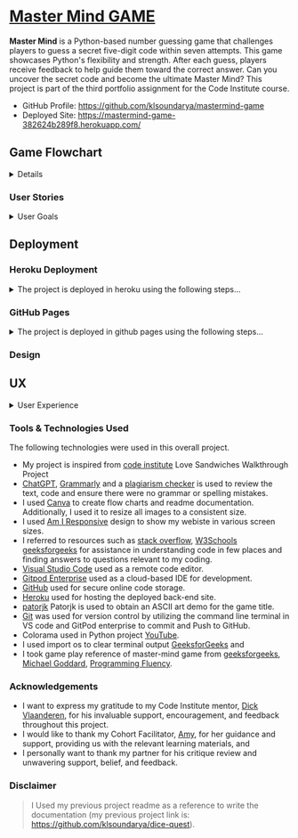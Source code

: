 # [Master Mind GAME](https://mastermind-game-382624b289f8.herokuapp.com/)

**Master Mind** is a Python-based number guessing game that challenges players to guess a secret five-digit code within seven attempts. This game showcases Python's flexibility and strength. After each guess, players receive feedback to help guide them toward the correct answer. Can you uncover the secret code and become the ultimate Master Mind? This project is part of the third portfolio assignment for the Code Institute course.

- GitHub Profile: <https://github.com/klsoundarya/mastermind-game>
- Deployed Site: <https://mastermind-game-382624b289f8.herokuapp.com/>

## Game Flowchart

<details>
<br>

![screenshot](read-me/images/master-mind-game-flowchart.png)

</details>

### User Stories
<!-- Read few README documents of previous batches to understand user stories and wrote accordingly -->
<details>
<summary>User Goals</summary>
<br>

#### First time User Goals

- As a user, I want to easily understand the rules and objective of the Mastermind game.
- As a user, I want to seamlessly register my name before starting the game.
- As a user, I want to select the difficulty level to match my skill and preference.
- As a user, I want to see the game title and instructions presented clearly in an engaging manner.
- As a user, I want to experience smooth and interactive gameplay with helpful feedback for each guess.
- As a user, I want to receive clear notifications on my progress, including how many digits I guessed correctly and in the correct position.
- As a user, I want the game to handle invalid inputs gracefully, providing me with clear instructions on what to do next.
- As a user, I want the option to quit the game at any point if I decide to stop playing.
- As a user, I want the game to congratulate me when I win and provide encouragement if I lose, enhancing my overall experience.
- As a user, I want the game to offer me an easy way to start a new game or restart after finishing one.
- As a user, I want the game to provide a consistent experience across different devices and screen sizes.
- As a user, I want the game interface to be intuitive and easy to navigate, ensuring a hassle-free gameplay experience.

#### Returning Site Users

- As a returning user, I want to skip the detailed rules and jump straight into gameplay.
- As a returning user, I want to remember my previous settings or allow me to quickly re-enter them.
- As a returning user, I want to challenge myself with different difficulty levels to keep the game interesting.
- As a returning user, I want to see improvements or new features added to the game since my last playthrough.
- As a returning user, I want to easily share my game achievements with friends or on social media.
- As a returning user, I want to compete against my previous scores or track my progress over time.
- As a returning user, I want to have a quick and seamless start to a new game without unnecessary delays.
- As a returning user, I want to experience smooth performance and bug-free gameplay regardless of any updates.

#### Site Owner Goals

- As a site owner, I want to create an engaging and enjoyable experience for users by providing a well-designed and interactive Mastermind game that captures their interest and keeps them returning to play.
- As a site owner, I want to ensure that the game accurately provides feedback on players' guesses, indicating correct digits and their positions, to offer a fair and transparent gaming experience.
- As a site owner, I want the game to perform smoothly across various devices and screen sizes, ensuring that all users can enjoy the game without technical issues or delays.
- As a site owner, I want the game's interface to be intuitive and easy to navigate, allowing players to understand and play the game without confusion.
- As a site owner, I want to keep the game updated with new features, improvements, and bug fixes to maintain user interest and ensure the game remains functional and enjoyable.
- As a site owner, I want to provide clear and concise instructions and rules for the game, ensuring that all players understand how to play and what to expect.
- As a site owner, I want to offer different difficulty levels so that players of all skill levels can enjoy the game and find it challenging and rewarding.
- As a site owner, I want to implement features that enhance player interaction, such as leaderboards or social sharing options, to foster a sense of community and competition.
- As a site owner, I want to ensure the game has high replayability by randomizing the secret numbers each game and potentially adding new game modes to keep players engaged.
- As a site owner, I want to gather user feedback on the game's functionality and enjoyment, using this input to make informed improvements and maintain high player satisfaction.
- As a site owner, I want to highlight the educational value of the game, such as improving logical thinking and problem-solving skills, to attract users interested in educational gaming.

### Target Audience

The Mastermind game is designed for puzzle enthusiasts and individuals who enjoy strategic, logic-based challenges. It appeals to those who like to test their deductive reasoning and problem-solving skills in a fun, competitive environment. The game is suitable for a wide age range, from older children to adults, making it an excellent choice for family game nights or intellectual entertainment. Its blend of simplicity in concept and complexity in execution makes it engaging for both casual players and serious gamers looking for a stimulating mental exercise. The game's interactive nature and progressively challenging gameplay provide a satisfying experience for those seeking an enjoyable and rewarding pastime.

</details>

## Deployment

### Heroku Deployment

<details>
<summary>The project is deployed in heroku using the following steps...</summary>
<br>

1. Create an account or log in to Heroku.
2. Click "New" on the dashboard and select "Create New App".
3. Choose a unique app name.
4. Select your region (US or Europe).
5. Add payment method if required.
6. Click "Create App".
7. Go to the Settings tab.
8. Under Config Vars, click "Reveal Config Vars".
9. Add a new Config Var: key = PORT, value = 8000.
10. Under Buildpacks, click "Add Buildpacks".
11. Select "python" and then "nodejs". Ensure python is first.
12. Go to the Deploy tab.
13. Select GitHub as the deployment method and confirm.
14. Search and connect your repository.
15. Choose automatic or manual deploy.
16. Click "View" to see the live site.

</details>

### GitHub Pages

<details>
<summary>The project is deployed in github pages using the following steps...</summary>
<br>

1. Log in to GitHub and locate [mastermind-game repository](https://github.com/klsoundarya/mastermind-game)
2. At the top of the Repository, locate the "Settings" Button on the menu.
3. Scroll down to "GitHub Pages" Section in Settings page.
4. Under "Source", click the dropdown called "None" and select "Master Branch".
5. The page will automatically refresh.

If using Gitpod, you can click below to create your own workspace using this repository.

#### Forking

By forking the GitHub Repository, we make a copy of the original repository on our GitHub account to view and/or make changes without affecting the original owner's repository.

You can fork this repository by using the following steps:

1. Log in to GitHub and locate the [mastermind-game repository](https://github.com/klsoundarya/mastermind-game)
2. At the top of the Repository (not top of page) just above the "Settings" Button on the menu, locate the "Fork" Button.
3. Once clicked, you should now have a copy of the original repository in your own GitHub account!

### Making a Local Clone

1. Log in to GitHub and locate the [mastermind-game repository](https://github.com/klsoundarya/mastermind-game)
2. Find the Code button situated above the file list and give it a click.
3. Choose your preferred cloning method — whether it's HTTPS, SSH, or GitHub and hit the copy button to copy the URL to your clipboard.
4. Launch Git Bash or Terminal.
5. Navigate to the directory where you want the cloned directory to reside.
6. In your IDE Terminal, input the following command to clone the repository:

> git clone <https://github.com/klsoundarya/mastermind-game>

**Press Enter and your local clone will be created**.

The live link can be found here - [Mastermind Game](https://mastermind-game-382624b289f8.herokuapp.com/)

This project is deployed using the Code Institute's mock terminal for Heroku.

</details>

### Design

## UX

<details>
<summary>User Experience</summary>
<br>

Mastermind is a classic code-breaking game that challenges players to guess a secret number. Below is an outline of the user experience:

### Five Planes of User Experience

The five planes are like layers that designers think about when making things for people to use. It starts with big ideas and end with the actual look and feel of what users interact with.

#### The Strategy Plane

The Mastermind game aims to provide an engaging and challenging experience for users by having them guess a secret 5-digit number within a specified number of attempts.

#### The Scope Plane

The core functionality of the Mastermind game includes starting a new game, displaying rules and instructions, allowing users to select difficulty levels, making guesses with feedback, tracking the number of attempts, displaying game outcomes (win/lose), and enabling users to restart or quit the game. The content requirements encompass a welcome message and title display, instructions and rules, difficulty level options, feedback messages for each guess, and end-of-game messages (congratulations or encouragement to try again).

#### The Structure Plane

The user begins at the main menu, where they can read the game rules and instructions, select a difficulty level which sets the number of attempts allowed, and then proceed to make guesses and receive feedback on each attempt; after each game, the user has the option to play again or quit.

#### The Skeleton Plane

The interface design for the Mastermind game includes a main menu with options to view rules, select difficulty, and start the game; a game screen with an input field for guessing the number, feedback messages, and the number of remaining attempts; and an end-of-game screen with a message indicating win or loss and an option to play again or quit. The navigation design ensures clear and straightforward transitions between the main menu, game play, and end-of-game screens, with consistent use of color and formatting (using Colorama) to highlight important information and feedback.

Please refer to the [Game Flowchart](#game-flowchart) section.

#### The Surface Plane

The visual design of the Mastermind game includes a carefully chosen color scheme: green for correct digits and positive feedback, yellow for guidance messages and warnings, and red for incorrect digits and end-of-game messages. Clear and readable fonts are used for all text, with emphasis on important feedback. The layout features a centered ASCII art title for an engaging welcome, a clean and simple design for the main menu and game screen, and consistent spacing and alignment to enhance readability. The use of ASCII art for the title and consistent color usage creates a distinctive look and feel for the game, contributing to its unique branding.

[View the live site here.](https://mastermind-game-382624b289f8.herokuapp.com/)

## How to Play

- The goal is to guess the secret 5-digit number correctly within the allotted number of attempts, which varies based on the chosen difficulty level:
  - Easy: 10 attempts
  - Medium: 7 attempts
  - Hard: 5 attempts

- To make a guess, type in a 5-digit number and press enter.

- After each guess, feedback is provided on the digits guessed:

  - If the guessed number is less than the actual number, a message indicates that the guessed number is lower.
  - If the guessed number is higher than the actual number, a message indicates that the guessed number is higher.
  - Correct digits in the correct positions are highlighted in green.
  - Incorrect digits are marked with 'X'.

- Example feedback:
  - If you guess "12345" and the secret number is "15342":
    - "1" and "5" are correct and in the right position: They will be highlighted in green.
    - "3", "4", and "2" are incorrect or not in the right position: They will be marked with 'X'.

- You win if you guess the secret number within the allotted number of attempts, and lose if you fail to do so.

- Once the game is over, you can start a new round and guess a different secret number.

- At any time, you can quit the game by entering 'q'. 

This user-friendly gameplay ensures that players receive clear and actionable feedback, making the game both challenging and engaging.

</details>

### Tools & Technologies Used

The following technologies were used in this overall project.

- My project is inspired from [code institute](https://learn.codeinstitute.net/) Love Sandwiches Walkthrough Project 
- [ChatGPT](https://chat.openai.com/), [Grammarly](https://app.grammarly.com/) and a [plagiarism checker](https://www.duplichecker.com/) is used to review the text, code and ensure there were no grammar or spelling mistakes.
- I used [Canva](https://www.canva.com/) to create flow charts and readme documentation. Additionally, I used it to resize all images to a consistent size.
- I used [Am I Responsive](https://ui.dev/amiresponsive) design to show my webiste in various screen sizes.
- I referred to resources such as [stack overflow](https://stackoverflow.com/), [W3Schools](https://www.w3schools.com/css/default.asp) [geeksforgeeks]((https://www.geeksforgeeks.org/python-programming-language-tutorial/)) for assistance in understanding code in few places and finding answers to questions relevant to my coding.
- [Visual Studio Code](https://code.visualstudio.com/) used as a remote code editor.
- [Gitpod Enterprise](https://www.gitpod.io/docs/enterprise) used as a cloud-based IDE for development.
- [GitHub](https://github.com) used for secure online code storage.
- [Heroku](https://www.heroku.com/) used for hosting the deployed back-end site.
- [patorjk](https://patorjk.com/software/taag/#p=display&f=Graffiti&t=Type%20Something%20) Patorjk is used to obtain an ASCII art demo for the game title.
- [Git](https://git-scm.com/) was used for version control by utilizing the command line terminal in VS code and GitPod enterprise to commit and Push to GitHub.
- Colorama used in Python project [YouTube](https://www.youtube.com/watch?v=Yq5tL6be0Yk).
- I used import os to clear terminal output [GeeksforGeeks](https://www.geeksforgeeks.org/clear-screen-python/) and
- I took game play reference of master-mind game from [geeksforgeeks](https://www.geeksforgeeks.org/mastermind-game-using-python/), [Michael Goddard](https://www.youtube.com/watch?v=NLfxNo7Q0Pk), [Programming Fluency](https://www.youtube.com/watch?v=oLiiIRZbZsk).

### Acknowledgements

- I want to express my gratitude to my Code Institute mentor, [Dick Vlaanderen](https://github.com/dickvla), for his invaluable support, encouragement, and feedback throughout this project.
- I would like to thank my Cohort Facilitator, [Amy](https://github.com/amylour), for her guidance and support, providing us with the relevant learning materials, and
- I personally want to thank my partner for his critique review and unwavering support, belief, and feedback.

### Disclaimer

> I Used my previous project readme as a reference to write the documentation (my previous project link is: <https://github.com/klsoundarya/dice-quest>).